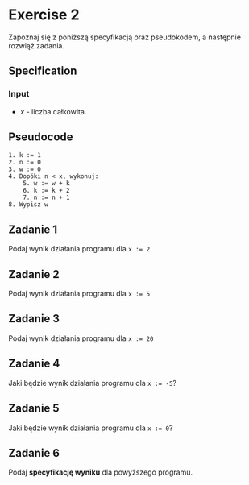 # Exercise 2

Zapoznaj się z poniższą specyfikacją oraz pseudokodem, a następnie rozwiąż zadania.

## Specification

### Input

* $x$ - liczba całkowita.

## Pseudocode

```
1. k := 1
2. n := 0
3. w := 0
4. Dopóki n < x, wykonuj:
    5. w := w + k
    6. k := k + 2
    7. n := n + 1
8. Wypisz w
```

## Zadanie 1

Podaj wynik działania programu dla `x := 2`

## Zadanie 2

Podaj wynik działania programu dla `x := 5`

## Zadanie 3

Podaj wynik działania programu dla `x := 20`

## Zadanie 4

Jaki będzie wynik działania programu dla `x := -5`?

## Zadanie 5

Jaki będzie wynik działania programu dla `x := 0`?

## Zadanie 6

Podaj **specyfikację wyniku** dla powyższego programu.
